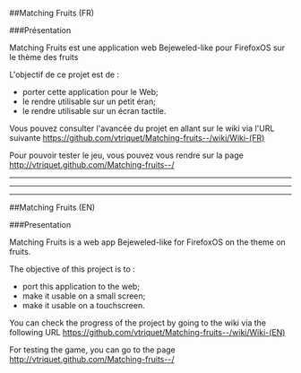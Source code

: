##Matching Fruits (FR)

###Présentation

Matching Fruits est une application web Bejeweled-like pour FirefoxOS sur le thème des fruits

L'objectif de ce projet est de :

- porter cette application pour le Web;
- le rendre utilisable sur un petit éran;
- le rendre utilisable sur un écran tactile.

Vous pouvez consulter l'avancée du projet en allant sur le wiki via l'URL suivante <a href="https://github.com/vtriquet/Matching-fruits--/wiki/Wiki-(FR)">https://github.com/vtriquet/Matching-fruits--/wiki/Wiki-(FR)</a>

Pour pouvoir tester le jeu, vous pouvez vous rendre sur la page <a href="http://vtriquet.github.com/Matching-fruits--/">http://vtriquet.github.com/Matching-fruits--/</a>
<hr /><hr /><hr />

##Matching Fruits (EN)

###Presentation

Matching Fruits is a web app Bejeweled-like for FirefoxOS on the theme on fruits.

The objective of this project is to :

- port this application to the web;
- make it usable on a small screen;
- make it usable on a touchscreen.

You can check the progress of the project by going to the wiki via the following URL <a href="https://github.com/vtriquet/Matching-fruits--/wiki/Wiki-(EN)">https://github.com/vtriquet/Matching-fruits--/wiki/Wiki-(EN)</a>

For testing the game, you can go to the page <a href="http://vtriquet.github.com/Matching-fruits--/">http://vtriquet.github.com/Matching-fruits--/</a>
